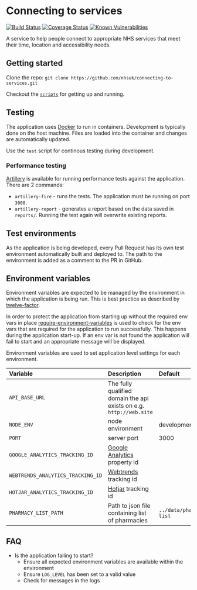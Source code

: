 # Connecting to services

[![Build Status](https://travis-ci.org/nhsuk/connecting-to-services.svg?branch=master)](https://travis-ci.org/nhsuk/connecting-to-services)
[![Coverage Status](https://coveralls.io/repos/github/nhsuk/connecting-to-services/badge.svg?branch=master)](https://coveralls.io/github/nhsuk/connecting-to-services?branch=master)
[![Known Vulnerabilities](https://snyk.io/test/github/nhsuk/connecting-to-services/badge.svg)](https://snyk.io/test/github/nhsuk/connecting-to-services)

A service to help people connect to appropriate NHS services that
meet their time, location and accessibility needs.

## Getting started

Clone the repo: `git clone https://github.com/nhsuk/connecting-to-services.git`

Checkout the [`scripts`](scripts) for getting up and running.

## Testing

The application uses [Docker](https://www.docker.com/) to run in containers.
Development is typically done on the host machine. Files are loaded into the
container and changes are automatically updated.

Use the `test` script for continous testing during development.

### Performance testing

[Artillery](https://artillery.io/docs/#) is available for running performance
tests against the application. There are 2 commands:

* `artillery-fire` - runs the tests. The application must be running on port
  `3000`.
* `artillery-report` - generates a report based on the data saved in
  `reports/`. Running the test again will overwrite existing reports.

## Test environments

As the application is being developed, every Pull Request has its own test
environment automatically built and deployed to. The path to the environment
is added as a comment to the PR in GitHub.

## Environment variables

Environment variables are expected to be managed by the environment in which
the application is being run. This is best practice as described by
[twelve-factor](https://12factor.net/config).

In order to protect the application from starting up without the required
env vars in place
[require-environment-variables](https://www.npmjs.com/package/require-environment-variables)
is used to check for the env vars that are required for the application to run
successfully.
This happens during the application start-up. If an env var is not found the
application will fail to start and an appropriate message will be displayed.

Environment variables are used to set application level settings for each
environment.

| Variable                         | Description                                                         | Default                 | Required |
|:---------------------------------|:--------------------------------------------------------------------|:------------------------|----------|
| `API_BASE_URL`                   | The fully qualified domain the api exists on e.g. `http://web.site` |                         | Yes      |
| `NODE_ENV`                       | node environment                                                    | development             |          |
| `PORT`                           | server port                                                         | 3000                    |          |
| `GOOGLE_ANALYTICS_TRACKING_ID`   | [Google Analytics](https://www.google.co.uk/analytics) property id  |                         |          |
| `WEBTRENDS_ANALYTICS_TRACKING_ID`| [Webtrends](https://www.webtrends.com/) tracking id                 |                         |          |
| `HOTJAR_ANALYTICS_TRACKING_ID`   | [Hotjar](https://www.hotjar.com/) tracking id                       |                         |          |
| `PHARMACY_LIST_PATH`             | Path to json file containing list of pharmacies                     | `../data/pharmacy-list` |          |

## FAQ

* Is the application failing to start?
  * Ensure all expected environment variables are available within the environment
  * Ensure `LOG_LEVEL` has been set to a valid value
  * Check for messages in the logs
